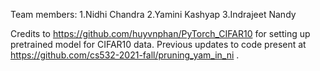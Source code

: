 Team members:
1.Nidhi Chandra
2.Yamini Kashyap
3.Indrajeet Nandy

Credits to https://github.com/huyvnphan/PyTorch_CIFAR10 for setting up pretrained model for CIFAR10 data.
Previous updates to code present at https://github.com/cs532-2021-fall/pruning_yam_in_ni .
